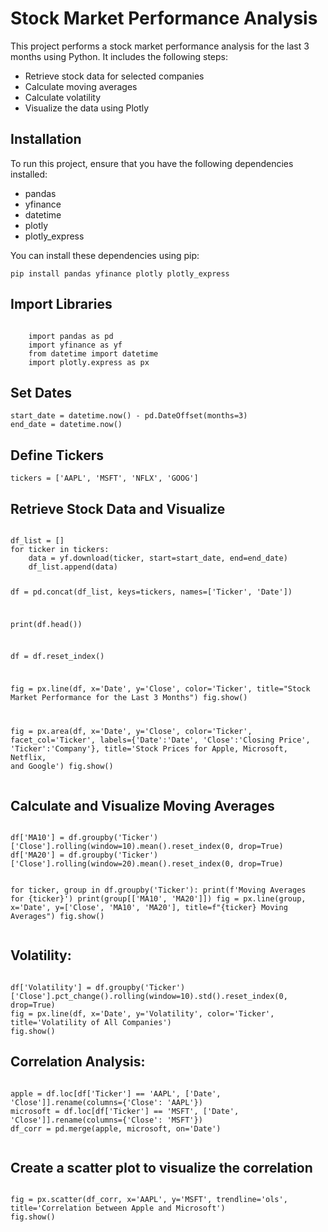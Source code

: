 <!DOCTYPE html>
<html>
<head>
   
</head>
<body>

<h1>Stock Market Performance Analysis</h1>
<p>This project performs a stock market performance analysis for the last 3 months using Python. It includes the following steps:</p>

<ul>
    <li>Retrieve stock data for selected companies</li>
    <li>Calculate moving averages</li>
    <li>Calculate volatility</li>
    <li>Visualize the data using Plotly</li>
</ul>

<h2>Installation</h2>
<p>To run this project, ensure that you have the following dependencies installed:</p>

<ul>
    <li>pandas</li>
    <li>yfinance</li>
    <li>datetime</li>
    <li>plotly</li>
    <li>plotly_express</li>
</ul>

<p>You can install these dependencies using pip:</p>

<pre><code>pip install pandas yfinance plotly plotly_express</code></pre>

<h2>Import Libraries</h2>

<pre><code>
    import pandas as pd
    import yfinance as yf
    from datetime import datetime
    import plotly.express as px
</code></pre>

<h2>Set Dates</h2>

<pre><code>start_date = datetime.now() - pd.DateOffset(months=3)
end_date = datetime.now()
</code></pre>

<h2>Define Tickers</h2>

<pre><code>tickers = ['AAPL', 'MSFT', 'NFLX', 'GOOG']
</code></pre>

<h2>Retrieve Stock Data and Visualize</h2>
    <pre><code class="language-python">
df_list = []
for ticker in tickers:
    data = yf.download(ticker, start=start_date, end=end_date)
    df_list.append(data)

df = pd.concat(df_list, keys=tickers, names=['Ticker', 'Date'])

print(df.head())

df = df.reset_index()

fig = px.line(df, x='Date', y='Close', color='Ticker', title="Stock Market Performance for the Last 3 Months")
fig.show()

fig = px.area(df, x='Date', y='Close', color='Ticker', facet_col='Ticker', labels={'Date':'Date', 'Close':'Closing Price', 'Ticker':'Company'}, title='Stock Prices for Apple, Microsoft, Netflix, and Google')
fig.show()
    </code></pre>

<h2>Calculate and Visualize Moving Averages</h2>
    <pre><code>
df['MA10'] = df.groupby('Ticker')['Close'].rolling(window=10).mean().reset_index(0, drop=True)
df['MA20'] = df.groupby('Ticker')['Close'].rolling(window=20).mean().reset_index(0, drop=True)

for ticker, group in df.groupby('Ticker'):
    print(f'Moving Averages for {ticker}')
    print(group[['MA10', 'MA20']])
    fig = px.line(group, x='Date', y=['Close', 'MA10', 'MA20'], title=f"{ticker} Moving Averages")
    fig.show()
    </code></pre>

<h2>Volatility:</h2>
    <pre><code class="language-python">
df['Volatility'] = df.groupby('Ticker')['Close'].pct_change().rolling(window=10).std().reset_index(0, drop=True)
fig = px.line(df, x='Date', y='Volatility', color='Ticker', title='Volatility of All Companies')
fig.show()
</code></pre>

<h2>Correlation Analysis:</h2>
    <pre><code class="language-python">
apple = df.loc[df['Ticker'] == 'AAPL', ['Date', 'Close']].rename(columns={'Close': 'AAPL'})
microsoft = df.loc[df['Ticker'] == 'MSFT', ['Date', 'Close']].rename(columns={'Close': 'MSFT'})
df_corr = pd.merge(apple, microsoft, on='Date')
    </code></pre>

<h2>Create a scatter plot to visualize the correlation</h2>
<pre><code>
fig = px.scatter(df_corr, x='AAPL', y='MSFT', trendline='ols', title='Correlation between Apple and Microsoft')
fig.show()
</code></pre>

</body>
</html>
